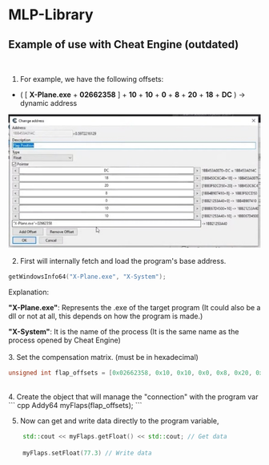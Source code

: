 # MLP-Library

## Example of use with Cheat Engine (outdated)
<br/>

1. For example, we have the following offsets:
- ( [ **X-Plane.exe** + **02662358** ] + **10** + **10** + **0** + **8** + **20** + **18** + **DC** ) -> dynamic address 

<img src="./resources/example_ce_mlp.jpg"> 
<br/>


2.  First will internally fetch and load the program's base address.

``` cpp
getWindowsInfo64("X-Plane.exe", "X-System");
```
Explanation:

**"X-Plane.exe"**: Represents the .exe of the target program (It could also be a dll or not at all, this depends on how the program is made.)

**"X-System"**: It is the name of the process (It is the same name as the process opened by Cheat Engine)
<br/><br/>
3. Set the compensation matrix. (must be in hexadecimal)
``` cpp
unsigned int flap_offsets = [0x02662358, 0x10, 0x10, 0x0, 0x8, 0x20, 0x18, 0xDC];
```
<br/>
4.  Create the object that will manage the "connection" with the program var
``` cpp
    Addy64 myFlaps(flap_offsets);
```

5. Now can get and write data directly to the program variable, 
``` cpp
    std::cout << myFlaps.getFloat() << std::cout; // Get data

    myFlaps.setFloat(77.3) // Write data
```

